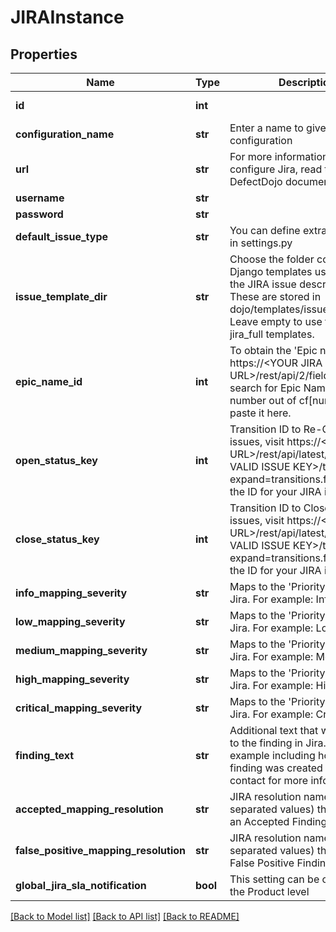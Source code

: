 # JIRAInstance

## Properties
Name | Type | Description | Notes
------------ | ------------- | ------------- | -------------
**id** | **int** |  | [optional] [readonly] 
**configuration_name** | **str** | Enter a name to give to this configuration | [optional] 
**url** | **str** | For more information how to configure Jira, read the DefectDojo documentation. | 
**username** | **str** |  | 
**password** | **str** |  | 
**default_issue_type** | **str** | You can define extra issue types in settings.py | [optional] 
**issue_template_dir** | **str** | Choose the folder containing the Django templates used to render the JIRA issue description. These are stored in dojo/templates/issue-trackers. Leave empty to use the default jira_full templates. | [optional] 
**epic_name_id** | **int** | To obtain the &#39;Epic name id&#39; visit https://&lt;YOUR JIRA URL&gt;/rest/api/2/field and search for Epic Name. Copy the number out of cf[number] and paste it here. | 
**open_status_key** | **int** | Transition ID to Re-Open JIRA issues, visit https://&lt;YOUR JIRA URL&gt;/rest/api/latest/issue/&lt;ANY VALID ISSUE KEY&gt;/transitions?expand&#x3D;transitions.fields to find the ID for your JIRA instance | 
**close_status_key** | **int** | Transition ID to Close JIRA issues, visit https://&lt;YOUR JIRA URL&gt;/rest/api/latest/issue/&lt;ANY VALID ISSUE KEY&gt;/transitions?expand&#x3D;transitions.fields to find the ID for your JIRA instance | 
**info_mapping_severity** | **str** | Maps to the &#39;Priority&#39; field in Jira. For example: Info | 
**low_mapping_severity** | **str** | Maps to the &#39;Priority&#39; field in Jira. For example: Low | 
**medium_mapping_severity** | **str** | Maps to the &#39;Priority&#39; field in Jira. For example: Medium | 
**high_mapping_severity** | **str** | Maps to the &#39;Priority&#39; field in Jira. For example: High | 
**critical_mapping_severity** | **str** | Maps to the &#39;Priority&#39; field in Jira. For example: Critical | 
**finding_text** | **str** | Additional text that will be added to the finding in Jira. For example including how the finding was created or who to contact for more information. | [optional] 
**accepted_mapping_resolution** | **str** | JIRA resolution names (comma-separated values) that maps to an Accepted Finding | [optional] 
**false_positive_mapping_resolution** | **str** | JIRA resolution names (comma-separated values) that maps to a False Positive Finding | [optional] 
**global_jira_sla_notification** | **bool** | This setting can be overidden at the Product level | [optional] 

[[Back to Model list]](../README.md#documentation-for-models) [[Back to API list]](../README.md#documentation-for-api-endpoints) [[Back to README]](../README.md)


